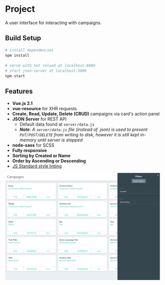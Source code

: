 # Project
A user interface for interacting with campaigns.

## Build Setup

``` bash
# install dependencies
npm install

# serve with hot reload at localhost:8080
# start json-server at localhost:3000
npm start
```

## Features
- **Vue.js 2.1**
- **vue-resource** for XHR requests
- **Create, Read, Update, Delete (CRUD)** campaigns via card's action panel
- **JSON Server** for REST API
    - Default data found at `server/data.js`
    - _**Note**: A `server/data.js` file (instead of .json) is used to prevent `PUT/POST/DELETE` from writing to disk, however it is still kept in-memory until server is stopped_
- **node-sass** for SCSS
- **Fully responsive**
- **Sorting by Created or Name**
- **Order by Ascending or Descending**
- [JS Standard style linting](https://github.com/feross/standard/blob/master/RULES.md#javascript-standard-style)

![Screenshot](/screenshot.jpg?raw=true "Screenshot")
